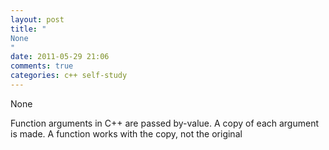 ```yaml
---
layout: post
title: "
None
"
date: 2011-05-29 21:06
comments: true
categories: c++ self-study
---
```


None


Function arguments in C++ are passed by-value. A copy of each argument is made. A function works with the copy, not the original

